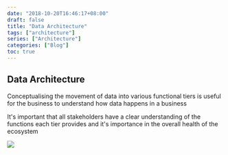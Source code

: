```yaml
---
date: "2018-10-20T16:46:17+08:00"
draft: false
title: "Data Architecture"
tags: ["architecture"]
series: ["Architecture"]
categories: ["Blog"]
toc: true
---
```


## Data Architecture

Conceptualising the movement of data into various functional tiers is useful for the business to understand how data happens in a business

It's important that all stakeholders have a clear understanding of the functions each tier provides and it's importance in the overall health of the ecosystem

![](/img/blog/data-architecture/data_architecture.png)
